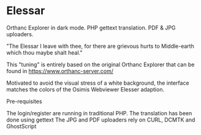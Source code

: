 # Elessar

Orthanc Explorer in dark mode. PHP gettext translation. PDF &amp; JPG uploaders. 

"The Elessar I leave with thee, for there are grievous hurts to Middle-earth which thou maybe shalt heal."

This "tuning" is entirely based on the original Orthanc Explorer that can be found in https://www.orthanc-server.com/

Motivated to avoid the visual stress of a white background, the interface matches the colors of the Osimis Webviewer Elesser adaption.

Pre-requisites

The login/register are running in traditional PHP.
The translation has been done using  gettext 
The JPG and PDF uploaders rely on CURL, DCMTK and GhostScript  
